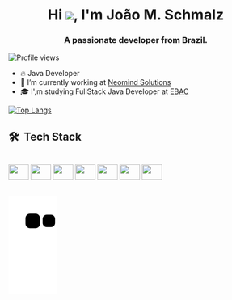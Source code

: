 <h1 align="center">Hi <img src="https://raw.githubusercontent.com/kaueMarques/kaueMarques/master/hi.gif" height="30px">, I'm João M. Schmalz</h1>
<h3 align="center">A passionate developer from Brazil.</h3>
  
<p align="left"> <img src="https://komarev.com/ghpvc/?username=joaoschmalz&color=blue" alt="Profile views" /> </p>

- 🔥 Java Developer              
- 🔭 I’m currently working at [Neomind Solutions](https://www.neomind.com.br/)
- 🎓 I',m studying FullStack Java Developer at [EBAC](https://ebaconline.com.br/full-stack-java)

[![Top Langs](https://github-readme-stats.vercel.app/api/top-langs/?username=joaoschmalz&layout=compact&theme=transparent)](https://github.com/joaoschmalz/github-readme-stats)


## 🛠 &nbsp;Tech Stack
<div style="display: inline_block">
    <br>
    <img height="30" width="40" src="https://cdn.jsdelivr.net/gh/devicons/devicon/icons/java/java-original-wordmark.svg" />
    <img height="30" width="40" src="https://cdn.jsdelivr.net/gh/devicons/devicon/icons/javascript/javascript-original.svg" />
    <img height="30" width="40" src="https://cdn.jsdelivr.net/gh/devicons/devicon/icons/html5/html5-original.svg" />
    <img height="30" width="40" src="https://cdn.jsdelivr.net/gh/devicons/devicon/icons/css3/css3-original.svg" />
    <img height="30" width="40" src="https://cdn.jsdelivr.net/gh/devicons/devicon/icons/python/python-original.svg" />
    <img height="30" width="40" src="https://cdn.jsdelivr.net/gh/devicons/devicon/icons/linux/linux-original.svg" />
    <img height="30" width="40" src="https://cdn.jsdelivr.net/gh/devicons/devicon/icons/microsoftsqlserver/microsoftsqlserver-plain.svg" />
</div>

<br>

![Snake animation](https://github.com/joaoschmalz/joaoschmalz/blob/output/github-contribution-grid-snake.svg)

<!--
Here are some ideas to get you started:

- 🔭 I’m currently working on ...
- 🌱 I’m currently learning ...
- 👯 I’m looking to collaborate on ...
- 🤔 I’m looking for help with ...
- 💬 Ask me about ...
- 📫 How to reach me: ...
- 😄 Pronouns: ...
- ⚡ Fun fact: ...
-->
